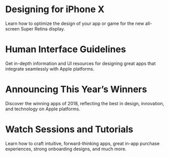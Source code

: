 <!-- TITLE: Ios Design -->
<!-- SUBTITLE: Design -->

# Designing for iPhone X
Learn how to optimize the design of your app or game
for the new all-screen Super Retina display.
# Human Interface Guidelines
Get in-depth information and UI resources for designing great apps that integrate seamlessly with Apple platforms.

# Announcing This Year’s Winners
Discover the winning apps of 2018, reflecting the best in design, innovation, and technology on Apple platforms.

# Watch Sessions and Tutorials
Learn how to craft intuitive, forward-thinking apps, great in-app purchase experiences, strong onboarding designs, and much more.
